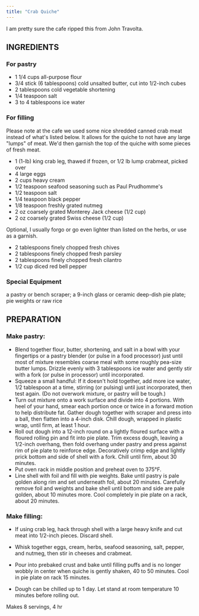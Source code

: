 ```yaml
---
title: "Crab Quiche"
---
```


I am pretty sure the cafe ripped this from John Travolta.


## INGREDIENTS

### For pastry

* 1 1/4 cups all-purpose flour
* 3/4 stick (6 tablespoons) cold unsalted butter, cut into 1/2-inch cubes
* 2 tablespoons cold vegetable shortening
* 1/4 teaspoon salt
* 3 to 4 tablespoons ice water

### For filling

Please note at the cafe we used some nice shredded canned crab meat instead of what's listed below. It allows for the quiche to not have any large "lumps" of meat. We'd then garnish the top of the quiche with some pieces of fresh meat. 

* 1 (1-lb) king crab leg, thawed if frozen, or 1/2 lb lump crabmeat, picked over
* 4 large eggs
* 2 cups heavy cream
* 1/2 teaspoon seafood seasoning such as Paul Prudhomme's
* 1/2 teaspoon salt
* 1/4 teaspoon black pepper
* 1/8 teaspoon freshly grated nutmeg
* 2 oz coarsely grated Monterey Jack cheese (1/2 cup)
* 2 oz coarsely grated Swiss cheese (1/2 cup)

Optional, I usually forgo or go even lighter than listed on the herbs, or use as a garnish.

* 2 tablespoons finely chopped fresh chives
* 2 tablespoons finely chopped fresh parsley
* 2 tablespoons finely chopped fresh cilantro
* 1/2 cup diced red bell pepper


### Special Equipment

a pastry or bench scraper; a 9-inch glass or ceramic deep-dish pie plate; pie weights or raw rice

## PREPARATION

### Make pastry:

* Blend together flour, butter, shortening, and salt in a bowl with your fingertips or a pastry blender (or pulse in a food processor) just until most of mixture resembles coarse meal with some roughly pea-size butter lumps. Drizzle evenly with 3 tablespoons ice water and gently stir with a fork (or pulse in processor) until incorporated.
* Squeeze a small handful: If it doesn't hold together, add more ice water, 1/2 tablespoon at a time, stirring (or pulsing) until just incorporated, then test again. (Do not overwork mixture, or pastry will be tough.)
* Turn out mixture onto a work surface and divide into 4 portions. With heel of your hand, smear each portion once or twice in a forward motion to help distribute fat. Gather dough together with scraper and press into a ball, then flatten into a 4-inch disk. Chill dough, wrapped in plastic wrap, until firm, at least 1 hour.
* Roll out dough into a 12-inch round on a lightly floured surface with a floured rolling pin and fit into pie plate. Trim excess dough, leaving a 1/2-inch overhang, then fold overhang under pastry and press against rim of pie plate to reinforce edge. Decoratively crimp edge and lightly prick bottom and side of shell with a fork. Chill until firm, about 30 minutes.
* Put oven rack in middle position and preheat oven to 375°F.
* Line shell with foil and fill with pie weights. Bake until pastry is pale golden along rim and set underneath foil, about 20 minutes. Carefully remove foil and weights and bake shell until bottom and side are pale golden, about 10 minutes more. Cool completely in pie plate on a rack, about 20 minutes.

### Make filling:

* If using crab leg, hack through shell with a large heavy knife and cut meat into 1/2-inch pieces. Discard shell.
* Whisk together eggs, cream, herbs, seafood seasoning, salt, pepper, and nutmeg, then stir in cheeses and crabmeat.
* Pour into prebaked crust and bake until filling puffs and is no longer wobbly in center when quiche is gently shaken, 40 to 50 minutes. Cool in pie plate on rack 15 minutes.



* Dough can be chilled up to 1 day. Let stand at room temperature 10 minutes before rolling out.

Makes 8 servings, 4 hr